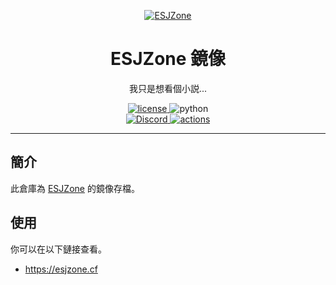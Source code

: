 <p align="center">
  <a href="https://esjzone.cc"><img src="https://i.loli.net/2021/08/15/UmqVR5jdZ1cOukC.png" alt="ESJZone"></a>
</p>

<div align="center">

# ESJZone 鏡像

我只是想看個小説...

</div>

<p align="center">
  <a href="https://raw.githubusercontent.com/sam01101/esjzone-mirror/master/LICENSE">
    <img src="https://img.shields.io/github/license/sam01101/esjzone-mirror" alt="license">
  </a>
  <img src="https://img.shields.io/badge/python-3.8.0+-blue" alt="python"><br />
  <a href="https://discord.gg/MNP4egG">
    <img src="https://discordapp.com/api/guilds/847819937858584596/widget.png?style=shield" alt="Discord">
  </a>
  <a href="https://github.com/sam01101/esjzone-mirror/actions/workflows/actions.yml">
    <img src="https://github.com/sam01101/esjzone-mirror/actions/workflows/actions.yml/badge.svg?branch=master&event=schedule" alt="actions">
  </a>
</p>

---

## 簡介

此倉庫為 [ESJZone](https://esjzone.cc) 的鏡像存檔。

## 使用

你可以在以下鏈接查看。

- <https://esjzone.cf>
